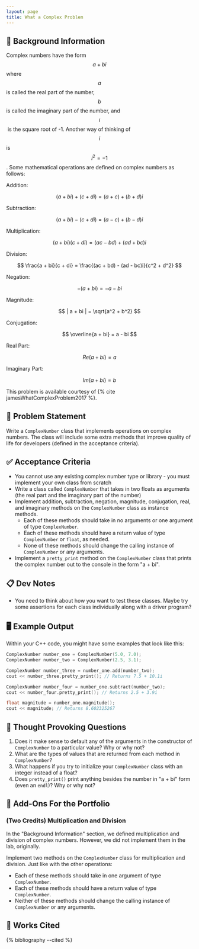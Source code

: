 ```yaml
---
layout: page
title: What a Complex Problem
---
```


## 🔖 Background Information

Complex numbers have the form $$a + bi$$ where $$a$$ is called the real part of the number, $$b$$ is called the imaginary part of the number, and $$i$$ is the square root of -1. Another way of thinking of $$i$$ is $$i^2 = -1$$. Some mathematical operations are defined on complex numbers as follows:

Addition:

$$
(a + bi) + (c + di) = (a + c) + (b + d)i
$$

Subtraction:

$$
(a + bi) - (c + di) = (a - c) + (b - d)i
$$

Multiplication:

$$
(a + bi)(c + di) = (ac - bd) + (ad + bc)i
$$

Division:

$$
\frac{a + bi}{c + di} = \frac{(ac + bd) - (ad - bc)i}{c^2 + d^2}
$$

Negation:

$$
-(a + bi) = -a - bi
$$

Magnitude:

$$
| a + bi | = \sqrt{a^2 + b^2}
$$

Conjugation:

$$
\overline{a + bi} = a - bi
$$

Real Part:

$$
Re(a + bi) = a
$$

Imaginary Part:

$$
Im(a + bi) = b
$$

This problem is available courtesy of {% cite jamesWhatComplexProblem2017 %}.

## 🎯 Problem Statement

Write a `ComplexNumber` class that implements operations on complex numbers. The class will include some extra methods that improve quality of life for developers (defined in the acceptance criteria).

## ✅ Acceptance Criteria

* You cannot use any existing complex number type or library - you must implement your own class from scratch
* Write a class called `ComplexNumber` that takes in two floats as arguments (the real part and the imaginary part of the number)
* Implement addition, subtraction, negation, magnitude, conjugation, real, and imaginary methods on the `ComplexNumber` class as instance methods.
  * Each of these methods should take in no arguments or one argument of type `ComplexNumber`.
  * Each of these methods should have a return value of type `ComplexNumber` or `float`, as needed.
  * None of these methods should change the calling instance of `ComplexNumber` or any arguments.
* Implement a `pretty_print` method on the `ComplexNumber` class that prints the complex number out to the console in the form "a + bi".

## 📋 Dev Notes

* You need to think about how you want to test these classes. Maybe try some assertions for each class individually along with a driver program?

## 🖥️ Example Output

Within your C++ code, you might have some examples that look like this:

```cpp
ComplexNumber number_one = ComplexNumber(5.0, 7.0);
ComplexNumber number_two = ComplexNumber(2.5, 3.1);

ComplexNumber number_three = number_one.add(number_two);
cout << number_three.pretty_print(); // Returns 7.5 + 10.1i

ComplexNumber number_four = number_one.subtract(number_two);
cout << number_four.pretty_print(); // Returns 2.5 + 3.9i

float magnitude = number_one.magnitude();
cout << magnitude; // Returns 8.602325267
```

## 📝 Thought Provoking Questions

1. Does it make sense to default any of the arguments in the constructor of `ComplexNumber` to a particular value? Why or why not?
2. What are the types of values that are returned from each method in `ComplexNumber`?
3. What happens if you try to initialize your `ComplexNumber` class with an integer instead of a float?
4. Does `pretty_print()` print anything besides the number in "a + bi" form (even an `endl`)? Why or why not?

## 💼 Add-Ons For the Portfolio

### (Two Credits) Multiplication and Division

In the "Background Information" section, we defined multiplication and division of complex numbers. However, we did not implement them in the lab, originally.

Implement two methods on the `ComplexNumber` class for multiplication and division. Just like with the other operations:

* Each of these methods should take in one argument of type `ComplexNumber`.
* Each of these methods should have a return value of type `ComplexNumber`.
* Neither of these methods should change the calling instance of `ComplexNumber` or any arguments.

## 📘 Works Cited

{% bibliography --cited %}
